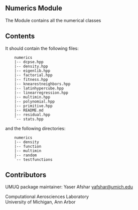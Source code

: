 Numerics Module
------------

The Module contains all the numerical classes

Contents
----------------

It should contain the following files:

````
    numerics
    |-- dcpse.hpp
    |-- density.hpp
    |-- eigenlib.hpp
    |-- factorial.hpp
    |-- fitness.hpp
    |-- knearestneighbors.hpp
    |-- latinhypercube.hpp
    |-- linearregression.hpp
    |-- multimin.hpp
    |-- polynomial.hpp
    |-- primitive.hpp
    |-- README.md
    |-- residual.hpp
    `-- stats.hpp
````

and the following directories:  

````
    numerics
    |-- density
    |-- function
    |-- multimin
    |-- random
    `-- testfunctions
````

Contributors
------------
UMUQ package maintainer: Yaser Afshar <yafshar@umich.edu>  

Computational Aerosciences Laboratory<br>
University of Michigan, Ann Arbor